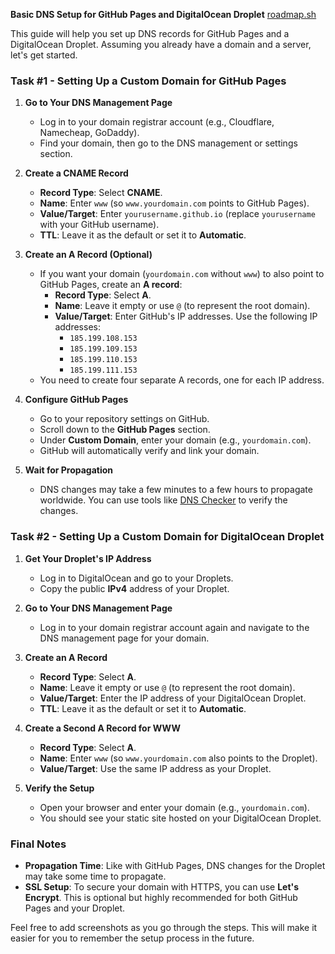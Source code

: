 **Basic DNS Setup for GitHub Pages and DigitalOcean Droplet**
[roadmap.sh](https://roadmap.sh/projects/basic-dns)

This guide will help you set up DNS records for GitHub Pages and a DigitalOcean Droplet. Assuming you already have a domain and a server, let's get started.

### Task #1 - Setting Up a Custom Domain for GitHub Pages

1. **Go to Your DNS Management Page**
   - Log in to your domain registrar account (e.g., Cloudflare, Namecheap, GoDaddy).
   - Find your domain, then go to the DNS management or settings section.

2. **Create a CNAME Record**
   - **Record Type**: Select **CNAME**.
   - **Name**: Enter `www` (so `www.yourdomain.com` points to GitHub Pages).
   - **Value/Target**: Enter `yourusername.github.io` (replace `yourusername` with your GitHub username).
   - **TTL**: Leave it as the default or set it to **Automatic**.

3. **Create an A Record (Optional)**
   - If you want your domain (`yourdomain.com` without `www`) to also point to GitHub Pages, create an **A record**:
     - **Record Type**: Select **A**.
     - **Name**: Leave it empty or use `@` (to represent the root domain).
     - **Value/Target**: Enter GitHub's IP addresses. Use the following IP addresses:
       - `185.199.108.153`
       - `185.199.109.153`
       - `185.199.110.153`
       - `185.199.111.153`
   - You need to create four separate A records, one for each IP address.

4. **Configure GitHub Pages**
   - Go to your repository settings on GitHub.
   - Scroll down to the **GitHub Pages** section.
   - Under **Custom Domain**, enter your domain (e.g., `yourdomain.com`).
   - GitHub will automatically verify and link your domain.

5. **Wait for Propagation**
   - DNS changes may take a few minutes to a few hours to propagate worldwide. You can use tools like [DNS Checker](https://dnschecker.org/) to verify the changes.

### Task #2 - Setting Up a Custom Domain for DigitalOcean Droplet

1. **Get Your Droplet's IP Address**
   - Log in to DigitalOcean and go to your Droplets.
   - Copy the public **IPv4** address of your Droplet.

2. **Go to Your DNS Management Page**
   - Log in to your domain registrar account again and navigate to the DNS management page for your domain.

3. **Create an A Record**
   - **Record Type**: Select **A**.
   - **Name**: Leave it empty or use `@` (to represent the root domain).
   - **Value/Target**: Enter the IP address of your DigitalOcean Droplet.
   - **TTL**: Leave it as the default or set it to **Automatic**.

4. **Create a Second A Record for WWW**
   - **Record Type**: Select **A**.
   - **Name**: Enter `www` (so `www.yourdomain.com` also points to the Droplet).
   - **Value/Target**: Use the same IP address as your Droplet.

5. **Verify the Setup**
   - Open your browser and enter your domain (e.g., `yourdomain.com`).
   - You should see your static site hosted on your DigitalOcean Droplet.

### Final Notes
- **Propagation Time**: Like with GitHub Pages, DNS changes for the Droplet may take some time to propagate.
- **SSL Setup**: To secure your domain with HTTPS, you can use **Let's Encrypt**. This is optional but highly recommended for both GitHub Pages and your Droplet.

Feel free to add screenshots as you go through the steps. This will make it easier for you to remember the setup process in the future.


